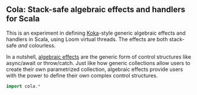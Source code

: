 ## Cola: Stack-safe algebraic effects and handlers for Scala

This is an experiment in defining
[Koka](https://koka-lang.github.io/koka/doc/index.html)-style generic algebraic
effects and handlers in Scala, using Loom virtual threads. The effects are both
stack-safe *and* colourless.

In a nutshell, [algebraic
effects](https://overreacted.io/algebraic-effects-for-the-rest-of-us/) are the
generic form of control structures like async/await or throw/catch. Just like
how generic collections allow users to create their own parametrized
collection, algebraic effects provide users with the power to define their own
complex control structures.

```scala
import cola.*
```
